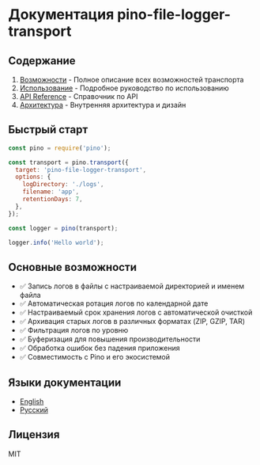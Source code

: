 # Документация pino-file-logger-transport

## Содержание

1. [Возможности](FEATURES.md) - Полное описание всех возможностей транспорта
2. [Использование](USAGE.md) - Подробное руководство по использованию
3. [API Reference](API.md) - Справочник по API
4. [Архитектура](ARCHITECTURE.md) - Внутренняя архитектура и дизайн

## Быстрый старт

```javascript
const pino = require('pino');

const transport = pino.transport({
  target: 'pino-file-logger-transport',
  options: {
    logDirectory: './logs',
    filename: 'app',
    retentionDays: 7,
  },
});

const logger = pino(transport);

logger.info('Hello world');
```

## Основные возможности

- ✅ Запись логов в файлы с настраиваемой директорией и именем файла
- ✅ Автоматическая ротация логов по календарной дате
- ✅ Настраиваемый срок хранения логов с автоматической очисткой
- ✅ Архивация старых логов в различных форматах (ZIP, GZIP, TAR)
- ✅ Фильтрация логов по уровню
- ✅ Буферизация для повышения производительности
- ✅ Обработка ошибок без падения приложения
- ✅ Совместимость с Pino и его экосистемой

## Языки документации

- [English](../README.md)
- [Русский](../README_RU.md)

## Лицензия

MIT
